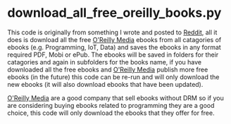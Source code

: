 # download_all_free_oreilly_books.py

This code is originally from something I wrote and posted to [Reddit](https://www.reddit.com/r/Python/comments/56syaa/7_oreilly_python_books_for_free/d8n6597), all it does is download all the free [O'Reilly Media](http://www.oreilly.com/) ebooks from all catagories of ebooks (e.g. Programming, IoT, Data) and saves the ebooks in any format required PDF, Mobi or ePub. The ebooks will be saved in folders for their catagories and again in subfolders for the books name, if you have downloaded all the free ebooks and [O'Reilly Media](http://www.oreilly.com/) publish more free ebooks (in the future) this code can be re-run and will only download the new ebooks (it will also download ebooks that have been updated).

[O'Reilly Media](http://www.oreilly.com/) are a good company that sell ebooks without DRM so if you are considering buying ebooks related to programming they are a good choice, this code will only download the ebooks that they offer for free.